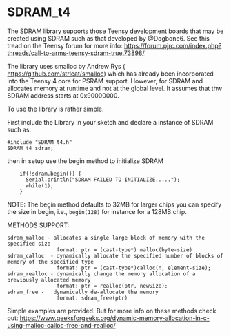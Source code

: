 # SDRAM_t4

The SDRAM library supports those Teensy development boards that may be created using SDRAM such as that developed by @Dogbone6.  See this tread on the Teensy forum for more info: https://forum.pjrc.com/index.php?threads/call-to-arms-teensy-sdram-true.73898/

The library uses smalloc by Andrew Rys ( https://github.com/strlcat/smalloc)  which has already been incorporated into the Teensy 4 core for PSRAM support.  However, for SDRAM and allocates memory at runtime and not at the global level.  It assumes that thw SDRAM address starts at 0x90000000.

To use the library is rather simple.

First include the Library in your sketch and declare a instance of SDRAM such as:
```
#include "SDRAM_t4.h"
SDRAM_t4 sdram;
```
then in setup use the begin method to initialize SDRAM
```
    if(!sdram.begin()) {
      Serial.println("SDRAM FAILED TO INITIALIZE.....");
      while(1);
    }
```
NOTE:  The begin method defaults to 32MB for larger chips you can specify the size in begin, i.e., ```begin(128)``` for instance for a 128MB chip.

METHODS SUPPORT:
```
sdram_malloc - allocates a single large block of memory with the specified size
                format: ptr = (cast-type*) malloc(byte-size)
sdram_calloc  - dynamically allocate the specified number of blocks of memory of the specified type
                format: ptr = (cast-type*)calloc(n, element-size);
sdram_realloc - dynamically change the memory allocation of a previously allocated memory
                format: ptr = realloc(ptr, newSize);
sdram_free -   dynamically de-allocate the memory
                format: sdram_free(ptr)
```

Simple examples are provided. But for more info on these methods check out: https://www.geeksforgeeks.org/dynamic-memory-allocation-in-c-using-malloc-calloc-free-and-realloc/



